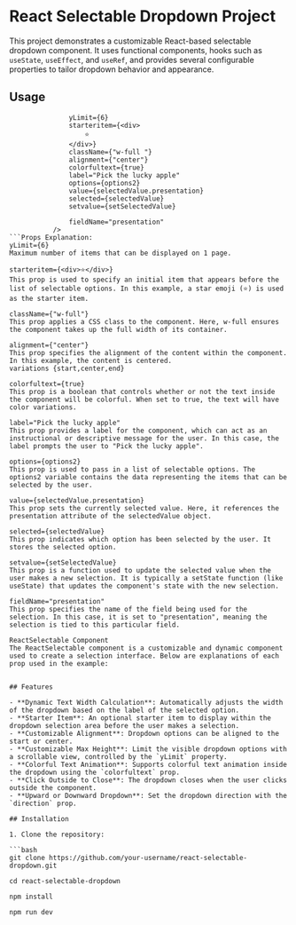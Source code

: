 # React Selectable Dropdown Project

This project demonstrates a customizable React-based selectable dropdown component. It uses functional components, hooks such as `useState`, `useEffect`, and `useRef`, and provides several configurable properties to tailor dropdown behavior and appearance.

## Usage
 ```<ReactSelectable
                yLimit={6}
                starteritem={<div>
                    ⭐
                </div>}
                className={"w-full "}
                alignment={"center"}
                colorfultext={true}
                label="Pick the lucky apple"
                options={options2}
                value={selectedValue.presentation}
                selected={selectedValue}
                setvalue={setSelectedValue}

                fieldName="presentation"
            /> 
 ```Props Explanation:
yLimit={6}
Maximum number of items that can be displayed on 1 page.

starteritem={<div>⭐</div>}
This prop is used to specify an initial item that appears before the list of selectable options. In this example, a star emoji (⭐) is used as the starter item.

className={"w-full"}
This prop applies a CSS class to the component. Here, w-full ensures the component takes up the full width of its container.

alignment={"center"}
This prop specifies the alignment of the content within the component. In this example, the content is centered.
variations {start,center,end}

colorfultext={true}
This prop is a boolean that controls whether or not the text inside the component will be colorful. When set to true, the text will have color variations.

label="Pick the lucky apple"
This prop provides a label for the component, which can act as an instructional or descriptive message for the user. In this case, the label prompts the user to "Pick the lucky apple".

options={options2}
This prop is used to pass in a list of selectable options. The options2 variable contains the data representing the items that can be selected by the user.

value={selectedValue.presentation}
This prop sets the currently selected value. Here, it references the presentation attribute of the selectedValue object.

selected={selectedValue}
This prop indicates which option has been selected by the user. It stores the selected option.

setvalue={setSelectedValue}
This prop is a function used to update the selected value when the user makes a new selection. It is typically a setState function (like useState) that updates the component's state with the new selection.

fieldName="presentation"
This prop specifies the name of the field being used for the selection. In this case, it is set to "presentation", meaning the selection is tied to this particular field.

ReactSelectable Component
The ReactSelectable component is a customizable and dynamic component used to create a selection interface. Below are explanations of each prop used in the example:


## Features

- **Dynamic Text Width Calculation**: Automatically adjusts the width of the dropdown based on the label of the selected option.
- **Starter Item**: An optional starter item to display within the dropdown selection area before the user makes a selection.
- **Customizable Alignment**: Dropdown options can be aligned to the start or center.
- **Customizable Max Height**: Limit the visible dropdown options with a scrollable view, controlled by the `yLimit` property.
- **Colorful Text Animation**: Supports colorful text animation inside the dropdown using the `colorfultext` prop.
- **Click Outside to Close**: The dropdown closes when the user clicks outside the component.
- **Upward or Downward Dropdown**: Set the dropdown direction with the `direction` prop.

## Installation

1. Clone the repository:

```bash
git clone https://github.com/your-username/react-selectable-dropdown.git

cd react-selectable-dropdown

npm install

npm run dev
